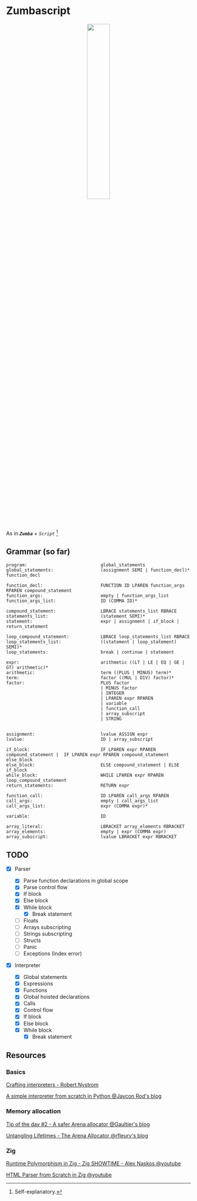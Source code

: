 # Zumbascript

<p align="center"><img src="https://github.com/user-attachments/assets/98dbd173-c2db-4e5b-a9c5-7be61cc9cba5" width="35%"></img></p>

As in **_`Zumba`_** + _`Script`_ [^1]

[^1]: Self-explanatory.

## Grammar (so far)

```
program:                            global_statements
global_statements:                  (assignment SEMI | function_decl)* function_decl

function_decl:                      FUNCTION ID LPAREN function_args RPAREN compound_statement
function_args:                      empty | function_args_list
function_args_list:                 ID (COMMA ID)*

compound_statement:                 LBRACE statements_list RBRACE
statements_list:                    (statement SEMI)*
statement:                          expr | assignment | if_block | return_statement

loop_compound_statement:            LBRACE loop_statements_list RBRACE
loop_statements_list:               ((statement | loop_statement) SEMI)*
loop_statements:					break | continue | statement

expr:                               arithmetic ((LT | LE | EQ | GE | GT) arithmetic)*
arithmetic:                         term ((PLUS | MINUS) term)*
term:                               factor ((MUL | DIV) factor)*
factor:                             PLUS factor
								    | MINUS factor
								    | INTEGER
								    | LPAREN expr RPAREN
                                    | variable
								    | function_call
                                    | array_subscript
								    | STRING


assignment:                         lvalue ASSIGN expr
lvalue:                             ID | array_subscript

if_block:                           IF LPAREN expr RPAREN compound_statement |  IF LPAREN expr RPAREN compound_statement else_block
else_block:                         ELSE compound_statement | ELSE if_block
while_block:                        WHILE LPAREN expr RPAREN loop_compound_statement
return_statements:                  RETURN expr

function_call:                      ID LPAREN call_args RPAREN
call_args:                          empty | call_args_list
call_args_list:                     expr (COMMA expr)*

variable:                           ID

array_literal:                      LBRACKET array_elements RBRACKET
array_elements:                     empty | expr (COMMA expr)
array_subscript:                    lvalue LBRACKET expr RBRACKET
```

## TODO

- [x] Parser

  - [x] Parse function declarations in global scope
  - [x] Parse control flow
  - [x] If block
  - [x] Else block
  - [x] While block
    - [x] Break statement
  - [ ] Floats
  - [ ] Arrays subscripting
  - [ ] Strings subscripting
  - [ ] Structs
  - [ ] Panic
  - [ ] Exceptions (Index error)

- [x] Interpreter
  - [x] Global statements
  - [x] Expressions
  - [x] Functions
  - [x] Global hoisted declarations
  - [x] Calls
  - [x] Control flow
  - [x] If block
  - [x] Else block
  - [x] While block
    - [x] Break statement

## Resources

### Basics

[Crafting interpreters - Robert Nystrom](https://craftinginterpreters.com)

[A simple interpreter from scratch in Python @Jaycon Rod's blog](https://web.archive.org/web/20130616090724/http://www.jayconrod.com/posts/40/a-simple-interpreter-from-scratch-in-python-part-4)

### Memory allocation

[Tip of the day #2 - A safer Arena allocator @Gaultier's blog](https://gaultier.github.io/blog/tip_of_the_day_2.html)

[Untangling Lifetimes - The Arena Allocator @rfleury's blog](https://www.rfleury.com/p/untangling-lifetimes-the-arena-allocator)

### Zig

[Runtime Polymorphism in Zig - Zig SHOWTIME - Alex Naskos @youtube](https://www.youtube.com/watch?v=AHc4x1uXBQE)

[HTML Parser from Scratch in Zig @youtube](https://www.youtube.com/watch?v=OrU_6VdItJA)

